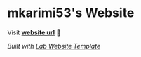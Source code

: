 
# mkarimi53's Website

Visit **[website url](#)** 🚀

_Built with [Lab Website Template](https://greene-lab.gitbook.io/lab-website-template-docs)_
